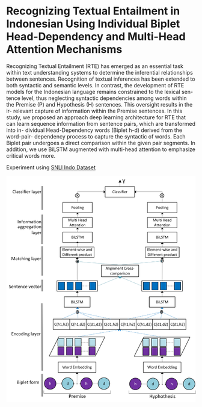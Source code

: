 # Recognizing Textual Entailment in Indonesian Using Individual Biplet Head-Dependency and Multi-Head Attention Mechanisms
Recognizing Textual Entailment (RTE) has emerged as an essential task
within text understanding systems to determine the inferential relationships
between sentences. Recognition of textual inferences has been extended to
both syntactic and semantic levels. In contrast, the development of RTE
models for the Indonesian language remains constrained to the lexical sen-
tence level, thus neglecting syntactic dependencies among words within the
Premise (P) and Hypothesis (H) sentences. This oversight results in the ir-
relevant capture of information within the Premise sentences. In this study,
we proposed an approach deep learning architecture for RTE that can learn
sequence information from sentence pairs, which are transformed into in-
dividual Head-Dependency words (Biplet h-d) derived from the word-pair-
dependency process to capture the syntactic of words. Each Biplet pair
undergoes a direct comparison within the given pair segments. In addition,
we use BiLSTM augmented with multi-head attention to emphasize critical
words more. 

Experiment using [SNLI Indo Dataset](https://doi.org/10.17632/k4tjhzs2gd.1)

![Architecture RTE](image/Arsitekturnew.png)
